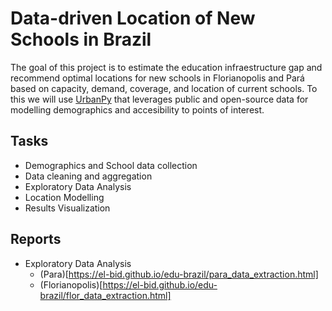 # Data-driven Location of New Schools in Brazil

The goal of this project is to estimate the education infraestructure gap and recommend optimal locations for new schools in Florianopolis and Pará based on capacity, demand, coverage, and location of current schools. To this we will use [UrbanPy](https://doi.org/10.1007/978-3-031-06862-1_34) that leverages public and open-source data for modelling demographics and accesibility to points of interest.

## Tasks

- Demographics and School data collection
- Data cleaning and aggregation
- Exploratory Data Analysis
- Location Modelling
- Results Visualization

## Reports

- Exploratory Data Analysis
  - (Para)[https://el-bid.github.io/edu-brazil/para_data_extraction.html]
  - (Florianopolis)[https://el-bid.github.io/edu-brazil/flor_data_extraction.html]

